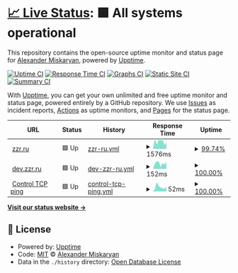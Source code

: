 # [📈 Live Status](https://status.zzr.ru): <!--live status--> **🟩 All systems operational**

This repository contains the open-source uptime monitor and status page for [Alexander Miskaryan](https://status.zzr.ru), powered by [Upptime](https://github.com/upptime/upptime).

[![Uptime CI](https://github.com/alexmisk/status.zzr.ru/workflows/Uptime%20CI/badge.svg)](https://github.com/AHRJ/status.zzr.ru/actions?query=workflow%3A%22Uptime+CI%22)
[![Response Time CI](https://github.com/alexmisk/status.zzr.ru/workflows/Response%20Time%20CI/badge.svg)](https://github.com/AHRJ/status.zzr.ru/actions?query=workflow%3A%22Response+Time+CI%22)
[![Graphs CI](https://github.com/alexmisk/status.zzr.ru/workflows/Graphs%20CI/badge.svg)](https://github.com/AHRJ/status.zzr.ru/actions?query=workflow%3A%22Graphs+CI%22)
[![Static Site CI](https://github.com/alexmisk/status.zzr.ru/workflows/Static%20Site%20CI/badge.svg)](https://github.com/AHRJ/status.zzr.ru/actions?query=workflow%3A%22Static+Site+CI%22)
[![Summary CI](https://github.com/alexmisk/status.zzr.ru/workflows/Summary%20CI/badge.svg)](https://github.com/AHRJ/status.zzr.ru/actions?query=workflow%3A%22Summary+CI%22)

With [Upptime](https://upptime.js.org), you can get your own unlimited and free uptime monitor and status page, powered entirely by a GitHub repository. We use [Issues](https://github.com/alexmisk/status.zzr.ru/issues) as incident reports, [Actions](https://github.com/alexmisk/status.zzr.ru/actions) as uptime monitors, and [Pages](https://status.zzr.ru) for the status page.

<!--start: status pages-->
<!-- This summary is generated by Upptime (https://github.com/upptime/upptime) -->
<!-- Do not edit this manually, your changes will be overwritten -->
<!-- prettier-ignore -->
| URL | Status | History | Response Time | Uptime |
| --- | ------ | ------- | ------------- | ------ |
| <img alt="" src="https://favicons.githubusercontent.com/zzr.ru" height="13"> [zzr.ru](https://zzr.ru) | 🟩 Up | [zzr-ru.yml](https://github.com/AHRJ/status.zzr.ru/commits/HEAD/history/zzr-ru.yml) | <details><summary><img alt="Response time graph" src="./graphs/zzr-ru/response-time-week.png" height="20"> 1576ms</summary><br><a href="https://status.zzr.ru/history/zzr-ru"><img alt="Response time 882" src="https://img.shields.io/endpoint?url=https%3A%2F%2Fraw.githubusercontent.com%2FAHRJ%2Fstatus.zzr.ru%2FHEAD%2Fapi%2Fzzr-ru%2Fresponse-time.json"></a><br><a href="https://status.zzr.ru/history/zzr-ru"><img alt="24-hour response time 2588" src="https://img.shields.io/endpoint?url=https%3A%2F%2Fraw.githubusercontent.com%2FAHRJ%2Fstatus.zzr.ru%2FHEAD%2Fapi%2Fzzr-ru%2Fresponse-time-day.json"></a><br><a href="https://status.zzr.ru/history/zzr-ru"><img alt="7-day response time 1576" src="https://img.shields.io/endpoint?url=https%3A%2F%2Fraw.githubusercontent.com%2FAHRJ%2Fstatus.zzr.ru%2FHEAD%2Fapi%2Fzzr-ru%2Fresponse-time-week.json"></a><br><a href="https://status.zzr.ru/history/zzr-ru"><img alt="30-day response time 1271" src="https://img.shields.io/endpoint?url=https%3A%2F%2Fraw.githubusercontent.com%2FAHRJ%2Fstatus.zzr.ru%2FHEAD%2Fapi%2Fzzr-ru%2Fresponse-time-month.json"></a><br><a href="https://status.zzr.ru/history/zzr-ru"><img alt="1-year response time 889" src="https://img.shields.io/endpoint?url=https%3A%2F%2Fraw.githubusercontent.com%2FAHRJ%2Fstatus.zzr.ru%2FHEAD%2Fapi%2Fzzr-ru%2Fresponse-time-year.json"></a></details> | <details><summary><a href="https://status.zzr.ru/history/zzr-ru">99.74%</a></summary><a href="https://status.zzr.ru/history/zzr-ru"><img alt="All-time uptime 99.97%" src="https://img.shields.io/endpoint?url=https%3A%2F%2Fraw.githubusercontent.com%2FAHRJ%2Fstatus.zzr.ru%2FHEAD%2Fapi%2Fzzr-ru%2Fuptime.json"></a><br><a href="https://status.zzr.ru/history/zzr-ru"><img alt="24-hour uptime 98.17%" src="https://img.shields.io/endpoint?url=https%3A%2F%2Fraw.githubusercontent.com%2FAHRJ%2Fstatus.zzr.ru%2FHEAD%2Fapi%2Fzzr-ru%2Fuptime-day.json"></a><br><a href="https://status.zzr.ru/history/zzr-ru"><img alt="7-day uptime 99.74%" src="https://img.shields.io/endpoint?url=https%3A%2F%2Fraw.githubusercontent.com%2FAHRJ%2Fstatus.zzr.ru%2FHEAD%2Fapi%2Fzzr-ru%2Fuptime-week.json"></a><br><a href="https://status.zzr.ru/history/zzr-ru"><img alt="30-day uptime 99.94%" src="https://img.shields.io/endpoint?url=https%3A%2F%2Fraw.githubusercontent.com%2FAHRJ%2Fstatus.zzr.ru%2FHEAD%2Fapi%2Fzzr-ru%2Fuptime-month.json"></a><br><a href="https://status.zzr.ru/history/zzr-ru"><img alt="1-year uptime 99.96%" src="https://img.shields.io/endpoint?url=https%3A%2F%2Fraw.githubusercontent.com%2FAHRJ%2Fstatus.zzr.ru%2FHEAD%2Fapi%2Fzzr-ru%2Fuptime-year.json"></a></details>
| <img alt="" src="https://favicons.githubusercontent.com/dev.zzr.ru" height="13"> [dev.zzr.ru](https://dev.zzr.ru) | 🟩 Up | [dev-zzr-ru.yml](https://github.com/AHRJ/status.zzr.ru/commits/HEAD/history/dev-zzr-ru.yml) | <details><summary><img alt="Response time graph" src="./graphs/dev-zzr-ru/response-time-week.png" height="20"> 152ms</summary><br><a href="https://status.zzr.ru/history/dev-zzr-ru"><img alt="Response time 171" src="https://img.shields.io/endpoint?url=https%3A%2F%2Fraw.githubusercontent.com%2FAHRJ%2Fstatus.zzr.ru%2FHEAD%2Fapi%2Fdev-zzr-ru%2Fresponse-time.json"></a><br><a href="https://status.zzr.ru/history/dev-zzr-ru"><img alt="24-hour response time 136" src="https://img.shields.io/endpoint?url=https%3A%2F%2Fraw.githubusercontent.com%2FAHRJ%2Fstatus.zzr.ru%2FHEAD%2Fapi%2Fdev-zzr-ru%2Fresponse-time-day.json"></a><br><a href="https://status.zzr.ru/history/dev-zzr-ru"><img alt="7-day response time 152" src="https://img.shields.io/endpoint?url=https%3A%2F%2Fraw.githubusercontent.com%2FAHRJ%2Fstatus.zzr.ru%2FHEAD%2Fapi%2Fdev-zzr-ru%2Fresponse-time-week.json"></a><br><a href="https://status.zzr.ru/history/dev-zzr-ru"><img alt="30-day response time 156" src="https://img.shields.io/endpoint?url=https%3A%2F%2Fraw.githubusercontent.com%2FAHRJ%2Fstatus.zzr.ru%2FHEAD%2Fapi%2Fdev-zzr-ru%2Fresponse-time-month.json"></a><br><a href="https://status.zzr.ru/history/dev-zzr-ru"><img alt="1-year response time 163" src="https://img.shields.io/endpoint?url=https%3A%2F%2Fraw.githubusercontent.com%2FAHRJ%2Fstatus.zzr.ru%2FHEAD%2Fapi%2Fdev-zzr-ru%2Fresponse-time-year.json"></a></details> | <details><summary><a href="https://status.zzr.ru/history/dev-zzr-ru">100.00%</a></summary><a href="https://status.zzr.ru/history/dev-zzr-ru"><img alt="All-time uptime 99.76%" src="https://img.shields.io/endpoint?url=https%3A%2F%2Fraw.githubusercontent.com%2FAHRJ%2Fstatus.zzr.ru%2FHEAD%2Fapi%2Fdev-zzr-ru%2Fuptime.json"></a><br><a href="https://status.zzr.ru/history/dev-zzr-ru"><img alt="24-hour uptime 100.00%" src="https://img.shields.io/endpoint?url=https%3A%2F%2Fraw.githubusercontent.com%2FAHRJ%2Fstatus.zzr.ru%2FHEAD%2Fapi%2Fdev-zzr-ru%2Fuptime-day.json"></a><br><a href="https://status.zzr.ru/history/dev-zzr-ru"><img alt="7-day uptime 100.00%" src="https://img.shields.io/endpoint?url=https%3A%2F%2Fraw.githubusercontent.com%2FAHRJ%2Fstatus.zzr.ru%2FHEAD%2Fapi%2Fdev-zzr-ru%2Fuptime-week.json"></a><br><a href="https://status.zzr.ru/history/dev-zzr-ru"><img alt="30-day uptime 100.00%" src="https://img.shields.io/endpoint?url=https%3A%2F%2Fraw.githubusercontent.com%2FAHRJ%2Fstatus.zzr.ru%2FHEAD%2Fapi%2Fdev-zzr-ru%2Fuptime-month.json"></a><br><a href="https://status.zzr.ru/history/dev-zzr-ru"><img alt="1-year uptime 99.76%" src="https://img.shields.io/endpoint?url=https%3A%2F%2Fraw.githubusercontent.com%2FAHRJ%2Fstatus.zzr.ru%2FHEAD%2Fapi%2Fdev-zzr-ru%2Fuptime-year.json"></a></details>
| <img alt="" src="https://favicons.githubusercontent.com/null" height="13"> [Control TCP ping](1.1.1.1) | 🟩 Up | [control-tcp-ping.yml](https://github.com/AHRJ/status.zzr.ru/commits/HEAD/history/control-tcp-ping.yml) | <details><summary><img alt="Response time graph" src="./graphs/control-tcp-ping/response-time-week.png" height="20"> 52ms</summary><br><a href="https://status.zzr.ru/history/control-tcp-ping"><img alt="Response time 66" src="https://img.shields.io/endpoint?url=https%3A%2F%2Fraw.githubusercontent.com%2FAHRJ%2Fstatus.zzr.ru%2FHEAD%2Fapi%2Fcontrol-tcp-ping%2Fresponse-time.json"></a><br><a href="https://status.zzr.ru/history/control-tcp-ping"><img alt="24-hour response time 42" src="https://img.shields.io/endpoint?url=https%3A%2F%2Fraw.githubusercontent.com%2FAHRJ%2Fstatus.zzr.ru%2FHEAD%2Fapi%2Fcontrol-tcp-ping%2Fresponse-time-day.json"></a><br><a href="https://status.zzr.ru/history/control-tcp-ping"><img alt="7-day response time 52" src="https://img.shields.io/endpoint?url=https%3A%2F%2Fraw.githubusercontent.com%2FAHRJ%2Fstatus.zzr.ru%2FHEAD%2Fapi%2Fcontrol-tcp-ping%2Fresponse-time-week.json"></a><br><a href="https://status.zzr.ru/history/control-tcp-ping"><img alt="30-day response time 58" src="https://img.shields.io/endpoint?url=https%3A%2F%2Fraw.githubusercontent.com%2FAHRJ%2Fstatus.zzr.ru%2FHEAD%2Fapi%2Fcontrol-tcp-ping%2Fresponse-time-month.json"></a><br><a href="https://status.zzr.ru/history/control-tcp-ping"><img alt="1-year response time 65" src="https://img.shields.io/endpoint?url=https%3A%2F%2Fraw.githubusercontent.com%2FAHRJ%2Fstatus.zzr.ru%2FHEAD%2Fapi%2Fcontrol-tcp-ping%2Fresponse-time-year.json"></a></details> | <details><summary><a href="https://status.zzr.ru/history/control-tcp-ping">100.00%</a></summary><a href="https://status.zzr.ru/history/control-tcp-ping"><img alt="All-time uptime 99.97%" src="https://img.shields.io/endpoint?url=https%3A%2F%2Fraw.githubusercontent.com%2FAHRJ%2Fstatus.zzr.ru%2FHEAD%2Fapi%2Fcontrol-tcp-ping%2Fuptime.json"></a><br><a href="https://status.zzr.ru/history/control-tcp-ping"><img alt="24-hour uptime 100.00%" src="https://img.shields.io/endpoint?url=https%3A%2F%2Fraw.githubusercontent.com%2FAHRJ%2Fstatus.zzr.ru%2FHEAD%2Fapi%2Fcontrol-tcp-ping%2Fuptime-day.json"></a><br><a href="https://status.zzr.ru/history/control-tcp-ping"><img alt="7-day uptime 100.00%" src="https://img.shields.io/endpoint?url=https%3A%2F%2Fraw.githubusercontent.com%2FAHRJ%2Fstatus.zzr.ru%2FHEAD%2Fapi%2Fcontrol-tcp-ping%2Fuptime-week.json"></a><br><a href="https://status.zzr.ru/history/control-tcp-ping"><img alt="30-day uptime 100.00%" src="https://img.shields.io/endpoint?url=https%3A%2F%2Fraw.githubusercontent.com%2FAHRJ%2Fstatus.zzr.ru%2FHEAD%2Fapi%2Fcontrol-tcp-ping%2Fuptime-month.json"></a><br><a href="https://status.zzr.ru/history/control-tcp-ping"><img alt="1-year uptime 99.97%" src="https://img.shields.io/endpoint?url=https%3A%2F%2Fraw.githubusercontent.com%2FAHRJ%2Fstatus.zzr.ru%2FHEAD%2Fapi%2Fcontrol-tcp-ping%2Fuptime-year.json"></a></details>

<!--end: status pages-->

[**Visit our status website →**](https://status.zzr.ru)

## 📄 License

- Powered by: [Upptime](https://github.com/upptime/upptime)
- Code: [MIT](./LICENSE) © [Alexander Miskaryan](https://status.zzr.ru)
- Data in the `./history` directory: [Open Database License](https://opendatacommons.org/licenses/odbl/1-0/)

